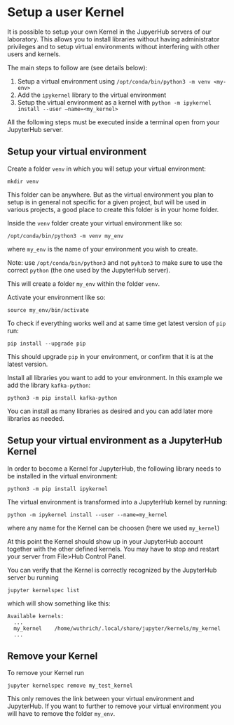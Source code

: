 # Setup a user Kernel
It is possible to setup your own Kernel in the JupyerHub servers of our laboratory. This allows you to install libraries without having administrator privileges and to setup virtual environments without interfering with other users and kernels.

The main steps to follow are (see details below):
1. Setup a virtual environment using `/opt/conda/bin/python3 -m venv <my-env>`
2. Add the `ipykernel` library to the virtual environment
3. Setup the virtual environment as a kernel with `python -m ipykernel install --user –name=<my_kernel>`

All the following steps must be executed inside a terminal open from your JupyterHub server.

## Setup your virtual environment
Create a folder `venv` in which you will setup your virtual environment:
```
mkdir venv
```
This folder can be anywhere. But as the virtual environment you plan to setup is in general not specific for a given project, but will be used in various projects, a good place to create this folder is in your home folder.

Inside the `venv` folder create your virtual environment like so:
```
/opt/conda/bin/python3 -m venv my_env
```
where `my_env` is the name of your environment you wish to create.

Note: use `/opt/conda/bin/python3` and not `pyhton3` to make sure to use the correct `python` (the one used by the JupyterHub server).

This will create a folder `my_env` within the folder `venv`.

Activate your environment like so:
```
source my_env/bin/activate
```
To check if everything works well and at same time get latest version of `pip` run:
```
pip install --upgrade pip
```
This should upgrade `pip` in your environment, or confirm that it is at the latest version.

Install all libraries you want to add to your environment. In this example we add the library `kafka-python`:
```
python3 -m pip install kafka-python
```
You can install as many libraries as desired and you can add later more libraries as needed.

## Setup your virtual environment as a JupyterHub Kernel
In order to become a Kernel for JupyterHub, the following library needs to be installed in the virtual environment:
```
python3 -m pip install ipykernel 
```
The virtual environment is transformed into a JupyterHub kernel by running:
```
python -m ipykernel install --user --name=my_kernel
```
where any name for the Kernel can be choosen (here we used `my_kernel`)

At this point the Kernel should show up in your JupyterHub account together with the other defined kernels. You may have to stop and restart your server from File>Hub Control Panel.

You can verify that the Kernel is correctly recognized by the JupyterHub server bu running
```
jupyter kernelspec list
```
which will show something like this:
```
Available kernels:
  ...
  my_kernel    /home/wuthrich/.local/share/jupyter/kernels/my_kernel
  ...
```

## Remove your Kernel
To remove your Kernel run
```
jupyter kernelspec remove my_test_kernel
```
This only removes the link between your virtual environment and JupyterHub. 
If you want to further to remove your virtual environment you will have to remove the folder `my_env`.
